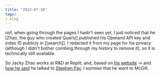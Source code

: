 ```yaml
---
title: "2023-07-30"
tags:
- blog
---
```


oof, when going through the pages I hadn't seen yet, I just noticed that he [Zhao, the guy who created Quartz] published his Operand API key and index ID publicly in [[search]]. I redacted it from my page for his privacy (although I didn't bother combing through my history to remove it), so it is technically still available.

So Jacky Zhao works at R&D at Replit, and, based on [his website](https://jzhao.xyz) -> and [how he said](https://jzhao.xyz/thoughts/academia) he talked to [Stephen Fay](https://stephenfay.xyz/), I surmise that he went to McGill.